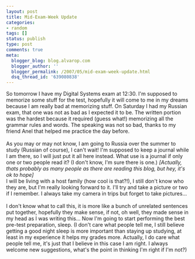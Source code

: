 ```yaml
---
layout: post
title: Mid-Exam-Week Update
categories:
- random
tags: []
status: publish
type: post
comments: true
meta:
  blogger_blog: blog.alvarop.com
  blogger_author: ''
  blogger_permalink: /2007/05/mid-exam-week-update.html
  dsq_thread_id: '639080838'
---
```

So tomorrow I have my Digital Systems exam at 12:30. I'm supposed to memorize some stuff for the test, hopefully it will come to me in my dreams because I am really bad at memorizing stuff. On Saturday I had my Russian exam, that one was not as bad as I expected it to be. The written portion was the hardest because it required (guess what!) memorizing all the grammar rules and words. The speaking was not so bad, thanks to my friend Anel that helped me practice the day before. <br /><br />As you may or may not know, I am going to Russia over the summer to study (Russian of course), I can't wait! I'm supposed to keep a journal while I am there, so I will just put it all here instead. What use is a journal if only one or two people read it? (I don't know, I'm sure there is one.) <em>[Actually, thats probably as many people as there are reading this blog, but hey, it's ok to hope] </em><br />I will be living with a host family (how cool is that?!), I still don't know who they are, but I'm really looking forward to it. I'll try and take a picture or two if I remember. I always take my camera in trips but forget to take pictures...<br /><br />I don't know what to call this, it is more like a bunch of unrelated sentences put together, hopefully they make sense, if not, oh well, they made sense in my head as I was writing this... Now I'm going to start performing the best pre-test preparation, sleep. (I don't care what people tell me, I still believe getting a good night sleep is more important than staying up studying, at least in my experience it helps my grades more. Actually, I do care what people tell me, it's just that I believe in this case I am right. I always welcome new suggestions, what's the point in thinking I'm right if I'm not?)
